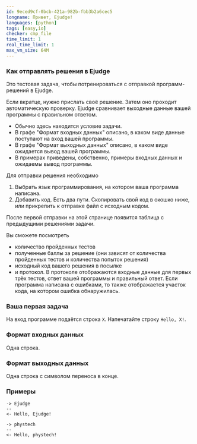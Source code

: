 ```yaml
---
id: 9eced9cf-0bcb-421a-982b-fbb3b2a6cec5
longname: Привет, Ejudge!
languages: [python]
tags: [easy,io]
checker: cmp_file
time_limit: 1
real_time_limit: 1
max_vm_size: 64M
---
```



### Как отправлять решения в Ejudge

Это тестовая задача, чтобы потренироваться с отправкой программ-решений в Ejudge.

Если вкратце, нужно прислать своё решение. Затем оно проходит автоматическую проверку. Ejudge сравнивает выходные данные вашей программы с правильном ответом.

- Обычно здесь находится условие задачи.
- В графе "Формат входных данных" описано, в каком виде данные поступают на вход вашей программы.
- В графе "Формат выходных данных" описано, в каком виде ожидается вывод вашей программы.
- В примерах приведены, собственно, примеры входных данных и ожидаемы вывод программы.

Для отправки решения необходимо

1. Выбрать язык программирования, на котором ваша программа написана.
2. Добавить код. Есть два пути. Скопировать свой код в окошко ниже, или прикрепить к отправке файл с исходным кодом.

После первой отправки на этой странице появится таблица с предыдущими решениями задачи.

Вы сможете посмотреть

- количество пройденных тестов
- полученные баллы за решение (они зависят от количества пройденных тестов и количества попыток решения)
- исходный код вашего решения в посылке
- и протокол. В протоколе отображаются входные данные для первых трёх тестов, ответ вашей программы и правильный ответ. Если программа написана с ошибками, то также отображается участок кода, на котором ошибка обнаружилась.

### Ваша первая задача

На вход программе подаётся строка `X`. Напечатайте строку `Hello, X!`.

### Формат входных данных

Одна строка.

### Формат выходных данных

Одна строка с символом переноса в конце.

### Примеры

```
-> Ejudge
--
<- Hello, Ejudge!
```

```
-> phystech
--
<- Hello, phystech!
```
